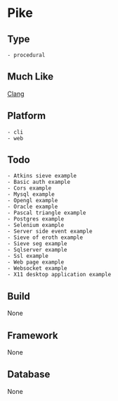 # Pike

## Type
	- procedural
## Much Like
[Clang](CLANG.md)
## Platform
	- cli
	- web
## Todo
	- Atkins sieve example
	- Basic auth example
	- Cors example
	- Mysql example
	- Opengl example
	- Oracle example
	- Pascal triangle example
	- Postgres example
	- Selenium example
	- Server side event example
	- Sieve of eroth example
	- Sieve seg example
	- Sqlserver example
	- Ssl example
	- Web page example
	- Websocket example
	- X11 desktop application example
## Build
None
## Framework
None
## Database
None